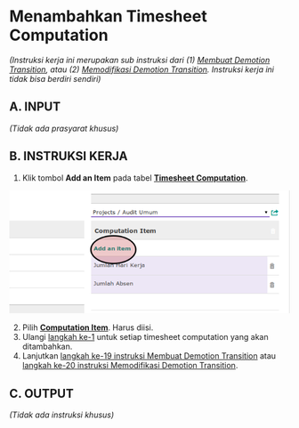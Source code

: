 # Menambahkan Timesheet Computation

*(Instruksi kerja ini merupakan sub instruksi dari (1) [Membuat Demotion Transition](./membuat.md), atau (2) [Memodifikasi Demotion Transition](./modifikasi.md). Instruksi kerja ini tidak bisa berdiri sendiri)*

## A. INPUT

*(Tidak ada prasyarat khusus)*

## B. INSTRUKSI KERJA

1. <a name="l1">Klik</a> tombol **Add an Item** pada tabel [**Timesheet Computation**](./penjelasan.md#tabel-timesheet-computation).

![](../../img/demotion-transition/tombol-add-timesheet-computation.png)

2. Pilih **[Computation Item](./penjelasan.md#field-transisi-computation-item)**. Harus diisi.
3. Ulangi [langkah ke-1](#l1) untuk setiap timesheet computation yang akan ditambahkan.
4. Lanjutkan [langkah ke-19 instruksi Membuat Demotion Transition](./membuat.md#l19) atau [langkah ke-20 instruksi Memodifikasi Demotion Transition](./modifikasi.md#l20).

## C. OUTPUT

*(Tidak ada instruksi khusus)*
